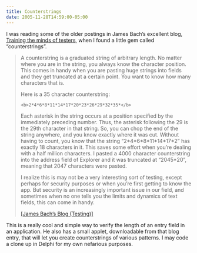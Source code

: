```yaml
---
title: Counterstrings
date: 2005-11-28T14:59:00-05:00
---
```

I was reading some of the older postings in James Bach&#8217;s excellent blog, [Training the minds of testers](http://blackbox.cs.fit.edu/blog/james/), when I found a little gem called &#8220;counterstrings&#8221;.

> A counterstring is a graduated string of arbitrary length. No matter where you are in the string, you always know the character position. This comes in handy when you are pasting huge strings into fields and they get truncated at a certain point. You want to know how many characters that is.
> 
> Here is a 35 character counterstring:
> 
> `<b>2*4*6*8*11*14*17*20*23*26*29*32*35*</b>`
> 
> 
> 
> Each asterisk in the string occurs at a position specified by the immediately preceding number. Thus, the asterisk following the 29 is the 29th character in that string. So, you can chop the end of the string anywhere, and you know exactly where it was cut. Without having to count, you know that the string &#8220;2\*4\*6\*8\*11\*14\*17\*2&#8221; has exactly 18 characters in it. This saves some effort when you&#8217;re dealing with a half million characters. I pasted a 4000 character counterstring into the address field of Explorer and it was truncated at &#8220;2045\*20&#8221;, meaning that 2047 characters were pasted.
> 
> I realize this is may not be a very interesting sort of testing, except perhaps for security purposes or when you&#8217;re first getting to know the app. But security is an increasingly important issue in our field, and sometimes when no one tells you the limits and dynamics of text fields, this can come in handy.
> 
> [[James Bach&#8217;s Blog (Testing)]](http://blackbox.cs.fit.edu/blog/james/archives/000170.html "Counterstrings: Self-Describing Test Data")

This is a really cool and simple way to verify the length of an entry field in an application. He also has a small applet, downloadable from that blog entry, that will let you create counterstrings of various patterns. I may code a clone up in Delphi for my own nefarious purposes.
